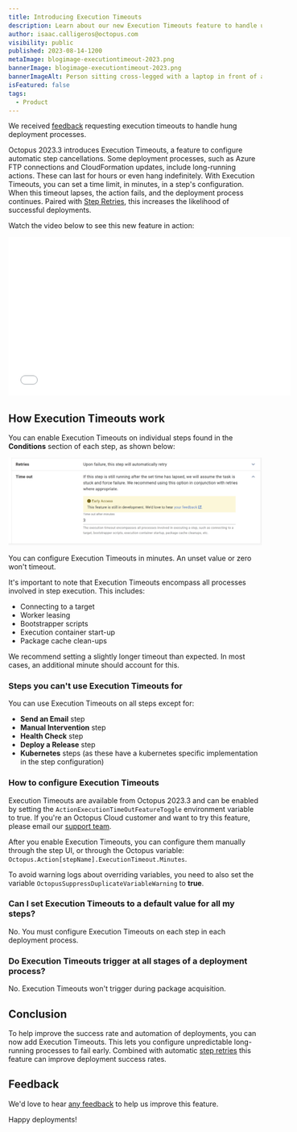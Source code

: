 ```yaml
---
title: Introducing Execution Timeouts
description: Learn about our new Execution Timeouts feature to handle unexpectedly long-running processes.
author: isaac.calligeros@octopus.com
visibility: public
published: 2023-08-14-1200
metaImage: blogimage-executiontimeout-2023.png
bannerImage: blogimage-executiontimeout-2023.png
bannerImageAlt: Person sitting cross-legged with a laptop in front of a giant hourglass and alarm clock.
isFeatured: false
tags:
  - Product
---
```


We received [feedback](https://roadmap.octopus.com/c/55-timeouts-for-steps) requesting execution timeouts to handle hung deployment processes.

Octopus 2023.3 introduces Execution Timeouts, a feature to configure automatic step cancellations. Some deployment processes, such as Azure FTP connections and CloudFormation updates, include long-running actions. These can last for hours or even hang indefinitely. With Execution Timeouts, you can set a time limit, in minutes, in a step's configuration. When this timeout lapses, the action fails, and the deployment process continues. Paired with [Step Retries](https://octopus.com/blog/step-retries), this increases the likelihood of successful deployments.

Watch the video below to see this new feature in action:

<iframe width="560" height="315" src="TODO" title="YouTube video player" frameborder="0" allow="accelerometer; clipboard-write; encrypted-media; gyroscope; picture-in-picture; web-share" allowfullscreen></iframe>

## How Execution Timeouts work

You can enable Execution Timeouts on individual steps found in the **Conditions** section of each step, as shown below:

![Execution Timeouts configuration on a step.](execution-timeout-ui.png)

You can configure Execution Timeouts in minutes. An unset value or zero won't timeout. 

It's important to note that Execution Timeouts encompass all processes involved in step execution. This includes: 

- Connecting to a target
- Worker leasing
- Bootstrapper scripts
- Execution container start-up
- Package cache clean-ups

We recommend setting a slightly longer timeout than expected. In most cases, an additional minute should account for this.

### Steps you can't use Execution Timeouts for

You can use Execution Timeouts on all steps except for:

- **Send an Email** step
- **Manual Intervention** step
- **Health Check** step
- **Deploy a Release** step
- **Kubernetes** steps (as these have a kubernetes specific implementation in the step configuration)

### How to configure Execution Timeouts

Execution Timeouts are available from Octopus 2023.3 and can be enabled by setting the `ActionExecutionTimeOutFeatureToggle` environment variable to true. If you're an Octopus Cloud customer and want to try this feature, please email our [support team](mailto:support@octopus.com). 

After you enable Execution Timeouts, you can configure them manually through the step UI, or through the Octopus variable: `Octopus.Action[stepName].ExecutionTimeout.Minutes`. 

To avoid warning logs about overriding variables, you need to also set the variable `OctopusSuppressDuplicateVariableWarning` to **true**.

### Can I set Execution Timeouts to a default value for all my steps?

No. You must configure Execution Timeouts on each step in each deployment process.

### Do Execution Timeouts trigger at all stages of a deployment process?

No. Execution Timeouts won't trigger during package acquisition.

## Conclusion

To help improve the success rate and automation of deployments, you can now add Execution Timeouts. This lets you configure unpredictable long-running processes to fail early. Combined with automatic [step retries](https://octopus.com/blog/step-retries) this feature can improve deployment success rates.

## Feedback

We'd love to hear [any feedback](https://oc.to/ActionExecutionTimeOutFeedbackForm) to help us improve this feature.

Happy deployments!